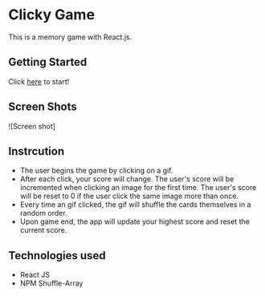 # Clicky Game
This is a memory game with React.js. 

## Getting Started
Click <a href="https://skang91.github.io/Clicky-Game/">here</a> to start!

## Screen Shots
![Screen shot]

## Instrcution
* The user begins the game by clicking on a gif.
* After each click, your score will change. The user's score will be incremented when clicking an image for the first time. The user's score will be reset to 0 if the user click the same image more than once.
* Every time an gif clicked, the gif will shuffle the cards themselves in a random order.
* Upon game end, the app will update your highest score and reset the current score.

## Technologies used
* React JS
* NPM Shuffle-Array
